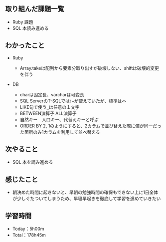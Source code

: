 ## 取り組んだ課題一覧
- Ruby 課題
- SQL 本読み進める

## わかったこと
- Ruby
  - Array.takeは配列から要素分取り出すが破壊しない、shiftは破壊的変更を伴う

- DB
  - charは固定長、varcharは可変長
  - SQL ServerのT-SQLでは`!=`が使えていたが、標準は`<>`
  - LIKE句で使う`_`は任意の１文字
  - BETWEEN演算子 ALL演算子
  - 自然キー　人口キー、代替えキーと呼ぶ
  - ORDER BY 2, 1のようにすると、2カラムで並び替えた際に値が同一だった箇所のみ1カラムを利用して並べ替える

## 次やること
- SQL 本を読み進める

## 感じたこと
- 朝決めた時間に起きないと、早朝の勉強時間の確保もできない上に1日全体が少しぐたついてしまうため、早寝早起きを徹底して学習を進めていきたい
 
## 学習時間
- Today：5h00m
- Total：178h45m
